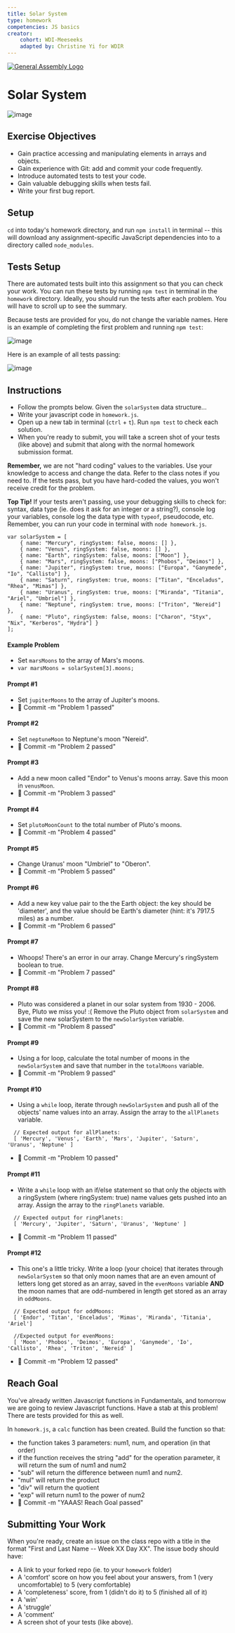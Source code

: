 ```yaml
---
title: Solar System
type: homework
competencies: JS basics
creator:
    cohort: WDI-Meeseeks
    adapted by: Christine Yi for WDIR
---
```


[![General Assembly Logo](https://camo.githubusercontent.com/1a91b05b8f4d44b5bbfb83abac2b0996d8e26c92/687474703a2f2f692e696d6775722e636f6d2f6b6538555354712e706e67)](https://generalassemb.ly/education/web-development-immersive)

# Solar System

![image]()

## Exercise Objectives
* Gain practice accessing and manipulating elements in arrays and objects.
* Gain experience with Git: add and commit your code frequently.
* Introduce automated tests to test your code.
* Gain valuable debugging skills when tests fail.
* Write your first bug report.

## Setup

`cd` into today's homework directory, and run `npm install` in terminal -- this will download any assignment-specific JavaScript dependencies into to a directory called `node_modules`.


## Tests Setup

There are automated tests built into this assignment so that you can check your work. You can run these tests by running `npm test` in terminal in the `homework` directory. Ideally, you should run the tests after each problem. You will have to scroll up to see the summary.

Because tests are provided for you, do not change the variable names. Here is an example of completing the first problem and running `npm test`:

![image](https://i.imgur.com/wQgmE2x.png)

Here is an example of all tests passing:

![image](https://i.imgur.com/VLT9b1i.png)


## Instructions

- Follow the prompts below. Given the `solarSystem` data structure...
- Write your javascript code in `homework.js`.
- Open up a new tab in terminal (`ctrl` + `t`). Run `npm test` to check each solution.
- When you're ready to submit, you will take a screen shot of your tests (like above) and submit that along with the normal homework submission format.

**Remember,** we are not "hard coding" values to the variables. Use your knowledge to access and change the data. Refer to the class notes if you need to. If the tests pass, but you have hard-coded the values, you won't receive credit for the problem.

**Top Tip!** If your tests aren't passing, use your debugging skills to check for: syntax, data type (ie. does it ask for an integer or a string?), console log your variables, console log the data type with `typeof`, pseudocode, etc. Remember, you can run your code in terminal with `node homework.js`.


```
var solarSystem = [
    { name: "Mercury", ringSystem: false, moons: [] },
    { name: "Venus", ringSystem: false, moons: [] },
    { name: "Earth", ringSystem: false, moons: ["Moon"] },
    { name: "Mars", ringSystem: false, moons: ["Phobos", "Deimos"] },
    { name: "Jupiter", ringSystem: true, moons: ["Europa", "Ganymede", "Io", "Callisto"] },
    { name: "Saturn", ringSystem: true, moons: ["Titan", "Enceladus", "Rhea", "Mimas"] },
    { name: "Uranus", ringSystem: true, moons: ["Miranda", "Titania", "Ariel", "Umbriel"] },
    { name: "Neptune", ringSystem: true, moons: ["Triton", "Nereid"] },
    { name: "Pluto", ringSystem: false, moons: ["Charon", "Styx", "Nix", "Kerberos", "Hydra"] }
];
```

#### Example Problem
* Set `marsMoons` to the array of Mars's moons.
* `var marsMoons = solarSystem[3].moons;`


#### Prompt #1
* Set `jupiterMoons` to the array of Jupiter's moons.
* :dart: Commit -m "Problem 1 passed"

#### Prompt #2
* Set `neptuneMoon` to Neptune's moon "Nereid".
* :dart: Commit -m "Problem 2 passed"

#### Prompt #3
* Add a new moon called "Endor" to Venus's moons array. Save this moon in `venusMoon`.
* :dart: Commit -m "Problem 3 passed"

#### Prompt #4
* Set `plutoMoonCount` to the total number of Pluto's moons.
* :dart: Commit -m "Problem 4 passed"

#### Prompt #5
* Change Uranus' moon "Umbriel" to "Oberon".
* :dart: Commit -m "Problem 5 passed"

#### Prompt #6
* Add a new key value pair to the the Earth object: the key should be 'diameter', and the value should be Earth's diameter (hint: it's 7917.5 miles) as a number.
* :dart: Commit -m "Problem 6 passed"

#### Prompt #7
* Whoops! There's an error in our array. Change Mercury's ringSystem boolean to true.
* :dart: Commit -m "Problem 7 passed"

#### Prompt #8
* Pluto was considered a planet in our solar system from 1930 - 2006. Bye, Pluto we miss you! :( Remove the Pluto object from `solarSystem` and save the new solarSystem to the `newSolarSystem` variable.
* :dart: Commit -m "Problem 8 passed"

#### Prompt #9
* Using a for loop, calculate the total number of moons in the `newSolarSystem` and save that number in the `totalMoons` variable.
* :dart: Commit -m "Problem 9 passed"

#### Prompt #10
* Using a `while` loop, iterate through `newSolarSystem` and push all of the objects' name values into an array. Assign the array to the `allPlanets` variable.

```
  // Expected output for allPlanets:
  [ 'Mercury', 'Venus', 'Earth', 'Mars', 'Jupiter', 'Saturn', 'Uranus', 'Neptune' ]
```

* :dart: Commit -m "Problem 10 passed"

#### Prompt #11
* Write a `while` loop with an if/else statement so that only the objects with a ringSystem (where ringSystem: true) name values gets pushed into an array. Assign the array to the `ringPlanets` variable.

```
  // Expected output for ringPlanets:
  [ 'Mercury', 'Jupiter', 'Saturn', 'Uranus', 'Neptune' ]
```

* :dart: Commit -m "Problem 11 passed"

#### Prompt #12
* This one's a little tricky. Write a loop (your choice) that iterates through `newSolarSystem` so that only moon names that are an even amount of letters long get stored as an array, saved in the `evenMoons` variable **AND** the moon names that are odd-numbered in length get stored as an array in `oddMoons`.

```
  // Expected output for oddMoons:
  [ 'Endor', 'Titan', 'Enceladus', 'Mimas', 'Miranda', 'Titania', 'Ariel']

  //Expected output for evenMoons:
  [ 'Moon', 'Phobos', 'Deimos', 'Europa', 'Ganymede', 'Io', 'Callisto', 'Rhea', 'Triton', 'Nereid' ]
```

* :dart: Commit -m "Problem 12 passed"

## Reach Goal

You've already written Javascript functions in Fundamentals, and tomorrow we are going to review Javascript functions. Have a stab at this problem! There are tests provided for this as well.

In `homework.js`, a `calc` function has been created. Build the function so that:
  * the function takes 3 parameters: num1, num, and operation (in that order)
  * if the function receives the string "add" for the operation parameter, it will return the sum of num1 and num2
  * "sub" will return the difference between num1 and num2.
  * "mul" will return the product
  * "div" will return the quotient
  * "exp" will return num1 to the power of num2
  * :dart: Commit -m "YAAAS! Reach Goal passed"

## Submitting Your Work

  When you're ready, create an issue on the class repo with
  a title in the format "First and Last Name -- Week XX Day XX".
  The issue body should have:

  *   A link to your forked repo (ie. to your `homework` folder)
  *   A 'comfort' score on how you feel about your answers, from 1 (very
      uncomfortable) to 5 (very comfortable)
  *   A 'completeness' score, from 1 (didn't do it) to 5 (finished all of it)    
  *   A 'win'
  *   A 'struggle'
  *   A 'comment'
  *   A screen shot of your tests (like above).

